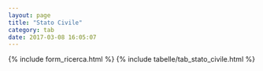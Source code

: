 ```yaml
---
layout: page
title: "Stato Civile"
category: tab
date: 2017-03-08 16:05:07
---
```


{% include form_ricerca.html %}
{% include tabelle/tab_stato_civile.html %}

